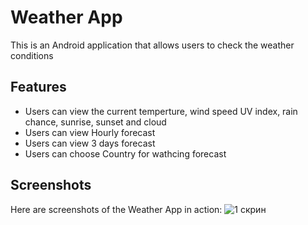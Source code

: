 # Weather App
This is an Android application that allows users to check the weather conditions
## Features
+ Users can view the current temperture, wind speed UV index, rain chance, sunrise, sunset and cloud
+ Users can view Hourly forecast
+ Users can view 3 days forecast
+ Users can choose Country for wathcing forecast

## Screenshots
Here are screenshots of the Weather App in action:
![1 скрин](https://github.com/flash871/Wheather-App/assets/142302503/9e515008-4ea2-4e9b-ad0f-83e49b40d4b9)
